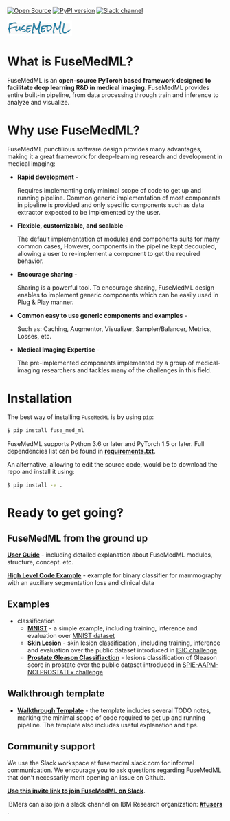 [![Open Source](https://badges.frapsoft.com/os/v1/open-source.svg)](https://opensource.org/)
[![PyPI version](https://badge.fury.io/py/fuse-med-ml.svg)](https://badge.fury.io/py/fuse-med-ml)
[![Slack channel](https://img.shields.io/badge/support-slack-slack.svg?logo=slack)](https://join.slack.com/t/newworkspace-i3g4445/shared_invite/zt-sr0hcb9f-E~SLYbG9bE5fn8iq5OE0ww)

<img src="fuse/doc/FuseMedML-logo.png" alt="drawing" width="30%"/>

# What is FuseMedML?
FuseMedML is an **open-source PyTorch based framework designed to facilitate deep learning R&D in medical imaging**.
FuseMedML provides entire built-in pipeline, from data processing through train and inference to analyze and visualize.

# Why use FuseMedML?
FuseMedML punctilious software design provides many advantages, making it a great framework for deep-learning research and development in medical imaging:
* **Rapid development** -

  Requires implementing only minimal scope of code to get up and running pipeline.
  Common generic implementation of most components in pipeline is provided and only specific components such as data extractor expected to be implemented by the user.
* **Flexible, customizable, and scalable** -

  The default implementation of modules and components suits for many common cases, 
  However, components in the pipeline kept decoupled, allowing a user to re-implement a component to get the required behavior.
* **Encourage sharing** - 

  Sharing is a powerful tool. To encourage sharing, FuseMedML design enables to implement generic components which can be easily used in Plug & Play manner.
* **Common easy to use generic components and examples** - 

  Such as: Caching, Augmentor, Visualizer, Sampler/Balancer, Metrics, Losses, etc.
* **Medical Imaging Expertise** - 

  The pre-implemented components implemented by a group of medical-imaging researchers and tackles many of the challenges in this field.   

# Installation
The best way of installing `FuseMedML` is by using `pip`:
```bash
$ pip install fuse_med_ml
```
 FuseMedML supports Python 3.6 or later and PyTorch 1.5 or later. Full dependencies list can be found in [**requirements.txt**](requirements.txt).
 
An alternative, allowing to edit the source code, would be to download the repo and install it using:
```bash
$ pip install -e .
```

# Ready to get going?
## FuseMedML from the ground up
[**User Guide**](fuse/doc/user_guide.md) - including detailed explanation about FuseMedML modules, structure, concept. etc.

[**High Level Code Example**](fuse/doc/high_level_example.md) - example for binary classifier for mammography with an auxiliary segmentation loss and clinical data

## Examples
* classification
    * [**MNIST**](fuse/examples/classification/mnist/)  - a simple example, including training, inference and evaluation over [MNIST dataset](http://yann.lecun.com/exdb/mnist/)
    * [**Skin Lesion**](fuse/examples/classification/skin_lesion/) - skin lesion classification , including training, inference and evaluation over the public dataset introduced in [ISIC challenge](https://challenge.isic-archive.com/landing/2017)
    * [**Prostate Gleason Classifiaction**](fuse/examples/classification/prostate_x/) - lesions classification of Gleason score in prostate over the public dataset introduced in [SPIE-AAPM-NCI PROSTATEx challenge](https://wiki.cancerimagingarchive.net/display/Public/SPIE-AAPM-NCI+PROSTATEx+Challenges#23691656d4622c5ad5884bdb876d6d441994da38)

## Walkthrough template
* [**Walkthrough Template**](fuse/templates/walkthrough_template.py) - the template includes several TODO notes, marking the minimal scope of code required to get up and running pipeline. The template also includes useful explanation and tips.

## Community support
We use the Slack workspace at fusemedml.slack.com for informal communication.
We encourage you to ask questions regarding FuseMedML that don't necessarily merit opening an issue on Github.

[**Use this invite link to join FuseMedML on Slack**](https://join.slack.com/t/newworkspace-i3g4445/shared_invite/zt-sr0hcb9f-E~SLYbG9bE5fn8iq5OE0ww).

IBMers can also join a slack channel on IBM Research organization:
[**#fusers**](https://ibm-research.slack.com/archives/C0176S37QNP) .


